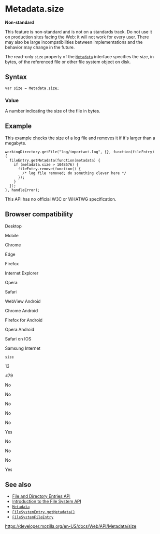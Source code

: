 Metadata.size
=============

**Non-standard**

This feature is non-standard and is not on a standards track. Do not use it on production sites facing the Web: it will not work for every user. There may also be large incompatibilities between implementations and the behavior may change in the future.

The read-only `size` property of the [`Metadata`](../metadata) interface specifies the size, in bytes, of the referenced file or other file system object on disk.

Syntax
------

    var size = Metadata.size;

### Value

A number indicating the size of the file in bytes.

Example
-------

This example checks the size of a log file and removes it if it's larger than a megabyte.

    workingDirectory.getFile("log/important.log", {}, function(fileEntry) {
      fileEntry.getMetadata(function(metadata) {
        if (metadata.size > 1048576) {
          fileEntry.remove(function() {
            /* log file removed; do something clever here */
          });
        }
      });
    }, handleError);

This API has no official W3C or WHATWG specification.

Browser compatibility
---------------------

Desktop

Mobile

Chrome

Edge

Firefox

Internet Explorer

Opera

Safari

WebView Android

Chrome Android

Firefox for Android

Opera Android

Safari on IOS

Samsung Internet

`size`

13

≤79

No

No

No

No

No

Yes

No

No

No

Yes

See also
--------

-   [File and Directory Entries API](../file_and_directory_entries_api)
-   [Introduction to the File System API](../file_and_directory_entries_api/introduction)
-   [`Metadata`](../metadata)
-   [`FileSystemEntry.getMetadata()`](../filesystementry/getmetadata)
-   [`FileSystemFileEntry`](../filesystemfileentry)

<a href="https://developer.mozilla.org/en-US/docs/Web/API/Metadata/size" class="_attribution-link">https://developer.mozilla.org/en-US/docs/Web/API/Metadata/size</a>

